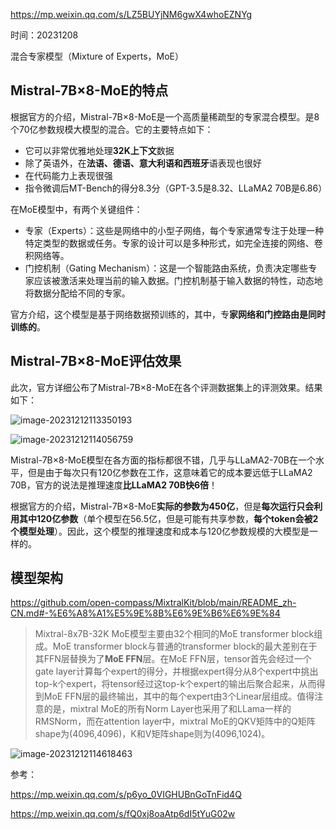 https://mp.weixin.qq.com/s/LZ5BUYjNM6gwX4whoEZNYg

时间：20231208

混合专家模型（Mixture of Experts，MoE）

## Mistral-7B×8-MoE的特点

根据官方的介绍，Mistral-7B×8-MoE是一个高质量稀疏型的专家混合模型。是8个70亿参数规模大模型的混合。它的主要特点如下：

- 它可以非常优雅地处理**32K上下文**数据
- 除了英语外，在**法语、德语、意大利语和西班牙**语表现也很好
- 在代码能力上表现很强
- 指令微调后MT-Bench的得分8.3分（GPT-3.5是8.32、LLaMA2 70B是6.86）

在MoE模型中，有两个关键组件：

- 专家（Experts）：这些是网络中的小型子网络，每个专家通常专注于处理一种特定类型的数据或任务。专家的设计可以是多种形式，如完全连接的网络、卷积网络等。
- 门控机制（Gating Mechanism）：这是一个智能路由系统，负责决定哪些专家应该被激活来处理当前的输入数据。门控机制基于输入数据的特性，动态地将数据分配给不同的专家。

官方介绍，这个模型是基于网络数据预训练的，其中，专**家网络和门控路由是同时训练的**。



## Mistral-7B×8-MoE评估效果

此次，官方详细公布了Mistral-7B×8-MoE在各个评测数据集上的评测效果。结果如下：

![image-20231212113350193](images/image-20231212113350193.png)

![image-20231212114056759](images/image-20231212114056759.png)

Mistral-7B×8-MoE模型在各方面的指标都很不错，几乎与LLaMA2-70B在一个水平，但是由于每次只有120亿参数在工作，这意味着它的成本要远低于LLaMA2 70B，官方的说法是推理速度**比LLaMA2 70B快6倍**！



根据官方的介绍，Mistral-7B×8-MoE**实际的参数为450亿**，但是**每次运行只会利用其中120亿参数**（单个模型在56.5亿，但是可能有共享参数，**每个token会被2个模型处理**）。因此，这个模型的推理速度和成本与120亿参数规模的大模型是一样的。



## 模型架构

https://github.com/open-compass/MixtralKit/blob/main/README_zh-CN.md#-%E6%A8%A1%E5%9E%8B%E6%9E%B6%E6%9E%84



> Mixtral-8x7B-32K MoE模型主要由32个相同的MoE transformer block组成。MoE transformer block与普通的transformer block的最大差别在于其FFN层替换为了**MoE FFN**层。在MoE FFN层，tensor首先会经过一个gate layer计算每个expert的得分，并根据expert得分从8个expert中挑出top-k个expert，将tensor经过这top-k个expert的输出后聚合起来，从而得到MoE FFN层的最终输出，其中的每个expert由3个Linear层组成。值得注意的是，mixtral MoE的所有Norm Layer也采用了和LLama一样的RMSNorm，而在attention layer中，mixtral MoE的QKV矩阵中的Q矩阵shape为(4096,4096)，K和V矩阵shape则为(4096,1024)。

![image-20231212114618463](images/image-20231212114618463.png)



参考：

https://mp.weixin.qq.com/s/p6yo_0VIGHUBnGoTnFid4Q

https://mp.weixin.qq.com/s/fQ0xj8oaAtp6dI5tYuG02w